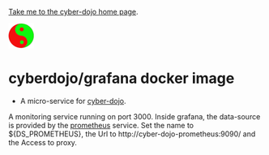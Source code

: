 
[Take me to the cyber-dojo home page](https://github.com/cyber-dojo/cyber-dojo).

<img src="https://raw.githubusercontent.com/cyber-dojo/nginx/master/images/home_page_logo.png"
alt="cyber-dojo yin/yang logo" width="50px" height="50px"/>

# cyberdojo/grafana docker image

- A micro-service for [cyber-dojo](http://cyber-dojo.org).

A monitoring service running on port 3000.
Inside grafana, the data-source is provided by the
[prometheus](https://github.com/cyber-dojo/prometheus) service.
Set the name to ${DS_PROMETHEUS},
the Url to http://cyber-dojo-prometheus:9090/
and the Access to proxy.